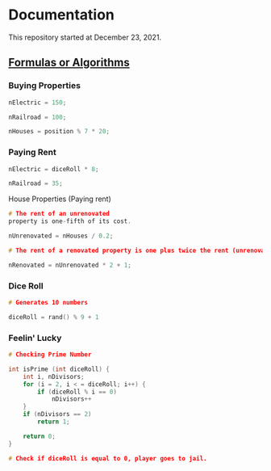 # Documentation

This repository started at December 23, 2021.

## <u>Formulas or Algorithms</u>

### Buying Properties
```c
nElectric = 150;

nRailroad = 100;

nHouses = position % 7 * 20;
```
### Paying Rent
```c
nElectric = diceRoll * 8;

nRailroad = 35;
```


House Properties (Paying rent)
```c
# The rent of an unrenovated
property is one-fifth of its cost.

nUnrenovated = nHouses / 0.2;
```

```c
# The rent of a renovated property is one plus twice the rent (unrenovated).

nRenovated = nUnrenovated * 2 + 1;
```

### Dice Roll
```c
# Generates 10 numbers

diceRoll = rand() % 9 + 1
```

### Feelin' Lucky
```c
# Checking Prime Number

int isPrime (int diceRoll) {
    int i, nDivisors;
    for (i = 2, i < = diceRoll; i++) {
        if (diceRoll % i == 0)
            nDivisors++
    }
    if (nDivisors == 2)
        return 1;

    return 0; 
}
```
```c
# Check if diceRoll is equal to 0, player goes to jail.
```

